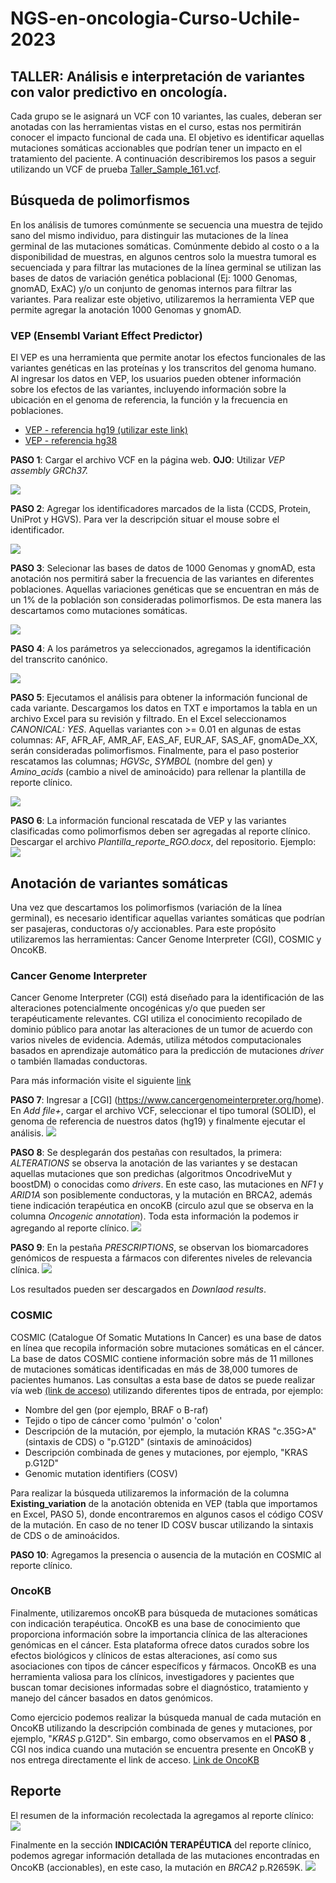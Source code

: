 # NGS-en-oncologia-Curso-Uchile-2023

##  TALLER: Análisis e interpretación de variantes con valor predictivo en oncología. 

Cada grupo se le asignará un VCF con 10 variantes, las cuales, deberan ser anotadas con las  herramientas vistas en el curso, estas nos permitirán conocer el impacto funcional de cada una.
El objetivo es identificar aquellas mutaciones somáticas accionables que podrían tener un impacto en el tratamiento del paciente. A continuación describiremos los pasos a seguir utilizando un VCF de prueba [Taller\_Sample\_161.vcf](https://github.com/Lab-Genomica-Funcional-Cancer/NGS-en-oncologia-Curso-Uchile-2023/blob/main/VCFs/Taller_Sample_161.vcf). 

## Búsqueda de polimorfismos ##

En los análisis de tumores comúnmente se secuencia una muestra de tejido sano del mismo individuo, para distinguir las mutaciones de la línea germinal de las mutaciones somáticas. Comúnmente debido al costo o a la disponibilidad de muestras, en algunos centros solo la muestra tumoral es secuenciada y para filtrar las mutaciones de la línea germinal se utilizan las bases de datos de variación genética poblacional (Ej: 1000 Genomas, gnomAD, ExAC) y/o un conjunto de genomas internos para filtrar las variantes. Para realizar este objetivo, utilizaremos la herramienta VEP que permite agregar la anotación 1000 Genomas y gnomAD.

### VEP (Ensembl Variant Effect Predictor) ###

El VEP es una herramienta que permite anotar los efectos funcionales de las variantes genéticas en las proteínas y los transcritos del genoma humano. Al ingresar los datos en VEP, los usuarios pueden obtener información sobre los efectos de las variantes, incluyendo información sobre la ubicación en el genoma de referencia, la función y la frecuencia en poblaciones.

* [VEP - referencia hg19 (utilizar este link)](https://grch37.ensembl.org/Homo_sapiens/Tools/VEP?db=core)
* [VEP - referencia hg38](ttps://www.ensembl.org/Multi/Tools/VEP?db=core)

**PASO 1**: Cargar el archivo VCF en la página web. **OJO**: Utilizar *VEP assembly GRCh37.*

![](https://github.com/evelingonzalezfeliu/Tutorial-Ensamble-de-transcriptomas./blob/master/Captura%20de%20Pantalla%202023-05-07%20a%20la(s)%2019.52.13.png?raw=true)

**PASO 2**: Agregar los identificadores marcados de la lista (CCDS, Protein, UniProt y HGVS). Para ver la descripción situar el mouse sobre el identificador.

![](https://github.com/evelingonzalezfeliu/Tutorial-Ensamble-de-transcriptomas./blob/master/Captura%20de%20Pantalla%202023-05-07%20a%20la(s)%2019.52.51.png?raw=true)

**PASO 3**: Selecionar las bases de datos de 1000 Genomas y gnomAD, esta anotación nos permitirá saber la frecuencia de las variantes en diferentes poblaciones. Aquellas variaciones genéticas que se encuentran en más de un 1% de la población son consideradas polimorfismos. De esta manera las descartamos como mutaciones somáticas.

![](https://github.com/evelingonzalezfeliu/Tutorial-Ensamble-de-transcriptomas./blob/master/Captura%20de%20Pantalla%202023-05-07%20a%20la(s)%2019.53.17.png?raw=true)

**PASO 4**: A los parámetros ya seleccionados, agregamos la identificación del transcrito canónico. 

![](https://github.com/evelingonzalezfeliu/Tutorial-Ensamble-de-transcriptomas./blob/master/Captura%20de%20Pantalla%202023-05-07%20a%20la(s)%2019.59.10.png?raw=true)

**PASO 5**: Ejecutamos el análisis para obtener la información funcional de cada variante. Descargamos los datos en TXT e importamos la tabla en un archivo Excel para su revisión y filtrado. 
En el Excel seleccionamos *CANONICAL: YES*. Aquellas variantes con >= 0.01 en algunas de estas columnas: AF, AFR\_AF, AMR\_AF,	EAS\_AF, EUR\_AF, SAS\_AF, gnomADe\_XX, serán consideradas polimorfismos. 
Finalmente, para el paso posterior rescatamos las columnas; *HGVSc*, *SYMBOL* (nombre del gen) y *Amino_acids* (cambio a nivel de aminoácido) para rellenar la plantilla de reporte clínico.
	
![](https://github.com/evelingonzalezfeliu/Tutorial-Ensamble-de-transcriptomas./blob/master/Captura%20de%20Pantalla%202023-05-07%20a%20la(s)%2022.12.40.png?raw=true)

**PASO 6**: La información funcional rescatada de VEP y las variantes clasificadas como polimorfismos deben ser agregadas al reporte clínico. Descargar el archivo *Plantilla_reporte_RGO.docx*, del repositorio. Ejemplo: 
![](https://github.com/evelingonzalezfeliu/Tutorial-Ensamble-de-transcriptomas./blob/master/Captura%20de%20Pantalla%202023-05-08%20a%20la(s)%2000.50.33.png?raw=true)

## Anotación de variantes somáticas ##

Una vez que descartamos los polimorfismos (variación de la línea germinal), es necesario identificar aquellas variantes somáticas que podrían ser pasajeras, conductoras o/y accionables. Para este propósito utilizaremos las herramientas: Cancer Genome Interpreter (CGI), COSMIC y OncoKB.

### Cancer Genome Interpreter ###

Cancer Genome Interpreter (CGI) está diseñado para la identificación de las alteraciones potencialmente oncogénicas y/o que pueden ser terapéuticamente relevantes. CGI utiliza el conocimiento recopilado de dominio público para anotar las alteraciones de un tumor de acuerdo con varios niveles de evidencia. Además, utiliza métodos computacionales basados en aprendizaje automático para la predicción de mutaciones *driver* o también llamadas conductoras.

Para más información visite el siguiente [link](https://www.cancergenomeinterpreter.org/faq)

**PASO 7**: Ingresar a [CGI] (https://www.cancergenomeinterpreter.org/home). En *Add file+*, cargar el archivo VCF, seleccionar el tipo tumoral (SOLID), el genoma de referencia de nuestros datos (hg19) y finalmente ejecutar el análisis.
![](https://github.com/evelingonzalezfeliu/Tutorial-Ensamble-de-transcriptomas./blob/master/Captura%20de%20Pantalla%202023-05-07%20a%20la(s)%2022.28.05.png?raw=true)

**PASO 8**: Se desplegarán dos pestañas con resultados, la primera: *ALTERATIONS* se observa la anotación de las variantes y se destacan aquellas mutaciones que son predichas (algoritmos OncodriveMut y boostDM) o conocidas como *drivers*. En este caso, las mutaciones en *NF1* y *ARID1A* son posiblemente conductoras, y la mutación en BRCA2, además tiene indicación terapéutica en oncoKB (circulo azul que se observa en la columna *Oncogenic annotation*). Toda esta información la podemos ir agregando al reporte clínico.
![](https://github.com/evelingonzalezfeliu/Tutorial-Ensamble-de-transcriptomas./blob/master/Captura%20de%20Pantalla%202023-05-08%20a%20la(s)%2001.31.27.png?raw=true)

**PASO 9**: En la pestaña *PRESCRIPTIONS*, se observan los biomarcadores genómicos de respuesta a fármacos con diferentes niveles de relevancia clínica.
![](https://github.com/evelingonzalezfeliu/Tutorial-Ensamble-de-transcriptomas./blob/master/Captura%20de%20Pantalla%202023-05-08%20a%20la(s)%2012.33.25.png?raw=true)

 Los resultados pueden ser descargados en *Downlaod results*.
 
### COSMIC ###

COSMIC (Catalogue Of Somatic Mutations In Cancer) es una base de datos en línea que recopila información sobre mutaciones somáticas en el cáncer. La base de datos COSMIC contiene información sobre más de 11 millones de mutaciones somáticas identificadas en más de 38,000 tumores de pacientes humanos. 
Las consultas a esta base de datos se puede realizar vía web [(link de acceso)](https://cancer.sanger.ac.uk/cosmic) utilizando diferentes tipos de entrada, por ejemplo:

* Nombre del gen (por ejemplo, BRAF o B-raf)
* Tejido o tipo de cáncer como 'pulmón' o 'colon'
* Descripción de la mutación, por ejemplo, la mutación KRAS "c.35G>A" (sintaxis de CDS) o "p.G12D" (sintaxis de aminoácidos)
* Descripción combinada de genes y mutaciones, por ejemplo, "KRAS p.G12D"
* Genomic mutation identifiers (COSV) 

Para realizar la búsqueda utilizaremos la información de la columna **Existing_variation** de la anotación obtenida en VEP (tabla que importamos en Excel, PASO 5), donde encontraremos en algunos casos el código COSV de la mutación. En caso de no tener ID COSV buscar utilizando la sintaxis de CDS o de aminoácidos. 

**PASO 10**: Agregamos la presencia o ausencia de la mutación en COSMIC al reporte clínico.

### OncoKB ###

Finalmente, utilizaremos oncoKB para búsqueda de mutaciones somáticas con indicación terapéutica.
OncoKB es una base de conocimiento que proporciona información sobre la importancia clínica de las alteraciones genómicas en el cáncer. Esta plataforma ofrece datos curados sobre los efectos biológicos y clínicos de estas alteraciones, así como sus asociaciones con tipos de cáncer específicos y fármacos. OncoKB es una herramienta valiosa para los clínicos, investigadores y pacientes que buscan tomar decisiones informadas sobre el diagnóstico, tratamiento y manejo del cáncer basados en datos genómicos.

Como ejercicio podemos realizar la búsqueda manual de cada mutación en OncoKB utilizando la descripción combinada de genes y mutaciones, por ejemplo, "*KRAS* p.G12D". Sin embargo, como observamos en el **PASO 8** , CGI nos indica cuando una mutación se encuentra presente en OncoKB y nos entrega directamente el link de acceso.
[Link de OncoKB](https://www.oncokb.org/)

## Reporte

El resumen de la información recolectada la agregamos al reporte clínico:
![](https://github.com/evelingonzalezfeliu/Tutorial-Ensamble-de-transcriptomas./blob/master/Captura%20de%20Pantalla%202023-05-08%20a%20la(s)%2015.41.25.png?raw=true)

Finalmente en la sección **INDICACIÓN TERAPÉUTICA** del reporte clínico, podemos agregar información detallada de las mutaciones encontradas en OncoKB (accionables), en este caso, la mutación en *BRCA2* p.R2659K.
![](https://github.com/evelingonzalezfeliu/Tutorial-Ensamble-de-transcriptomas./blob/master/Captura%20de%20Pantalla%202023-05-08%20a%20la(s)%2015.16.41.png?raw=true)

[](https://www.oncokb.org/gene/BRCA2/R2659K)



